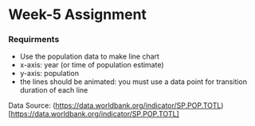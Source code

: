# Week-5 Assignment

### Requirments
- Use the population data to make line chart
- x-axis: year (or time of population estimate)
- y-axis: population
- the lines should be animated: you must use a data point for transition duration of each line

Data Source: (https://data.worldbank.org/indicator/SP.POP.TOTL)[https://data.worldbank.org/indicator/SP.POP.TOTL]